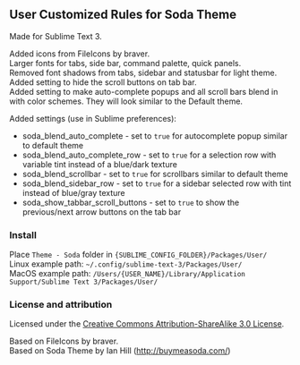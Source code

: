 ## User Customized Rules for Soda Theme

Made for Sublime Text 3.

Added icons from FileIcons by braver.  
Larger fonts for tabs, side bar, command palette, quick panels.  
Removed font shadows from tabs, sidebar and statusbar for light theme.  
Added setting to hide the scroll buttons on tab bar.  
Added setting to make auto-complete popups and all scroll bars blend in with color schemes. They will look similar to the Default theme.  

Added settings (use in Sublime preferences):

 - soda_blend_auto_complete - set to `true` for autocomplete popup similar to default theme
 - soda_blend_auto_complete_row - set to `true` for a selection row with variable tint instead of a blue/dark texture
 - soda_blend_scrollbar - set to `true` for scrollbars similar to default theme
 - soda_blend_sidebar_row - set to `true` for a sidebar selected row with tint instead of blue/gray texture
 - soda_show_tabbar_scroll_buttons - set to `true` to show the previous/next arrow buttons on the tab bar

### Install

Place `Theme - Soda` folder in `{SUBLIME_CONFIG_FOLDER}/Packages/User/`  
Linux example path: `~/.config/sublime-text-3/Packages/User/`  
MacOS example path: `/Users/{USER_NAME}/Library/Application Support/Sublime Text 3/Packages/User/`  

### License and attribution

Licensed under the [Creative Commons Attribution-ShareAlike 3.0 License](http://creativecommons.org/licenses/by-sa/3.0/).

Based on FileIcons by braver.  
Based on Soda Theme by Ian Hill (http://buymeasoda.com/)  